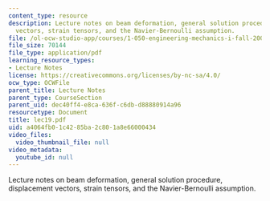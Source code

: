 ```yaml
---
content_type: resource
description: Lecture notes on beam deformation, general solution procedure, displacement
  vectors, strain tensors, and the Navier-Bernoulli assumption.
file: /ol-ocw-studio-app/courses/1-050-engineering-mechanics-i-fall-2007/a4064fb01c4285ba2c801a8e66000434_lec19.pdf
file_size: 70144
file_type: application/pdf
learning_resource_types:
- Lecture Notes
license: https://creativecommons.org/licenses/by-nc-sa/4.0/
ocw_type: OCWFile
parent_title: Lecture Notes
parent_type: CourseSection
parent_uid: dec40ff4-e8ca-636f-c6db-d88880914a96
resourcetype: Document
title: lec19.pdf
uid: a4064fb0-1c42-85ba-2c80-1a8e66000434
video_files:
  video_thumbnail_file: null
video_metadata:
  youtube_id: null
---
```

Lecture notes on beam deformation, general solution procedure, displacement vectors, strain tensors, and the Navier-Bernoulli assumption.
